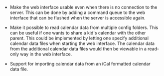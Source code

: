 * Make the web interface usable even when there is no connection to
  the server. This can be done by adding a command queue to the web
  interface that can be flushed when the server is accessible again.

* Make it possible to read calendar data from multiple config
  folders. This can be useful if one wants to share a kid's calendar
  with the other parent. This could be implemented by letting one
  specify additional calendar data files when starting the web
  interface. The calendar data from the additional calendar data files
  would then be viewable in a read-only way in the web interface.

* Support for importing calendar data from an iCal formatted calendar
  data file.